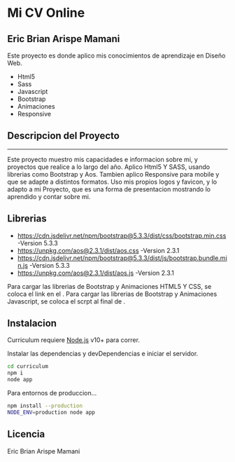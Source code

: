 # Mi CV Online
## Eric Brian Arispe Mamani

Este proyecto es donde aplico mis conocimientos de aprendizaje en Diseño Web.

- Html5
- Sass
- Javascript
- Bootstrap
- Animaciones
- Responsive

## Descripcion del Proyecto
***
Este proyecto muestro mis capacidades e informacion sobre mi, y proyectos que realice a lo largo del año.
Aplico Html5 Y SASS, usando librerias como Bootstrap y Aos.
Tambien aplico Responsive para mobile y que se adapte a distintos formatos.
Uso mis propios logos y favicon, y lo adapto a mi Proyecto, que es una forma de presentacion mostrando lo aprendido y contar sobre mi.

## Librerias

- https://cdn.jsdelivr.net/npm/bootstrap@5.3.3/dist/css/bootstrap.min.css -Version 5.3.3
- https://unpkg.com/aos@2.3.1/dist/aos.css -Version 2.3.1
- https://cdn.jsdelivr.net/npm/bootstrap@5.3.3/dist/js/bootstrap.bundle.min.js -Version 5.3.3
- https://unpkg.com/aos@2.3.1/dist/aos.js -Version 2.3.1

Para cargar las librerias de Bootstrap y Animaciones HTML5 Y CSS, se coloca el link en el <head></head>.
Para cargar las librerias de Bootstrap y Animaciones Javascript, se coloca el scrpt al final de <body></body>.

## Instalacion

Curriculum requiere [Node.js](https://nodejs.org/) v10+ para correr.

Instalar las dependencias y devDependencias e iniciar el servidor.

```sh
cd curriculum
npm i
node app
```

Para entornos de produccion...

```sh
npm install --production
NODE_ENV=production node app
```

## Licencia

Eric Brian Arispe Mamani

